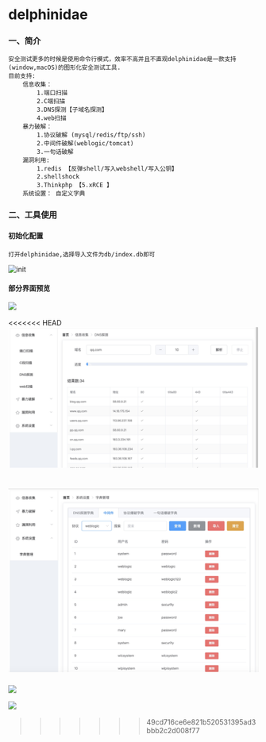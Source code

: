 # delphinidae
### 一、简介
```
安全测试更多的时候是使用命令行模式，效率不高并且不直观delphinidae是一款支持(window,macOS)的图形化安全测试工具.
目前支持:
	信息收集：
		1.端口扫描
		2.C端扫描
		3.DNS探测【子域名探测】
		4.web扫描
	暴力破解：
		1.协议破解 (mysql/redis/ftp/ssh)
		2.中间件破解(weblogic/tomcat)
		3.一句话破解
	漏洞利用:
		1.redis 【反弹shell/写入webshell/写入公钥】
		2.shellshock
		3.Thinkphp 【5.xRCE 】
	系统设置： 自定义字典
```

### 二、工具使用
#### 初始化配置
```
打开delphinidae,选择导入文件为db/index.db即可
```
![init](https://www.yu2lulu.xyz/web/images/202004/5e9872f6a9ebb.jpg)

#### 部分界面预览
![](https://www.yu2lulu.xyz/web/images/202004/5e9872feadbf5.jpg)


<<<<<<< HEAD
![](https://raw.githubusercontent.com/yu2lulu/delphinidae/master/images/dnsCrack.jpg)


![](https://raw.githubusercontent.com/yu2lulu/delphinidae/master/images/setting.jpg)
=======
![](https://www.yu2lulu.xyz/web/images/202004/5e9873061c35c.jpg)

![](https://www.yu2lulu.xyz/web/images/202004/5e98730d08f9e.jpg)
>>>>>>> 49cd716ce6e821b520531395ad3bbb2c2d008f77
